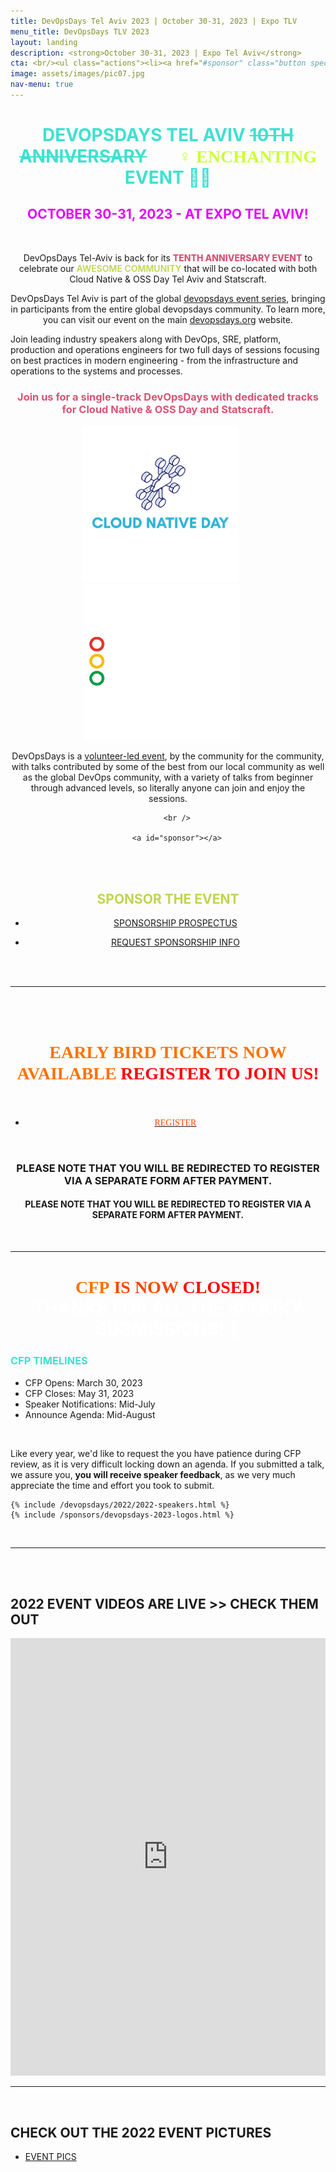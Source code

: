 ```yaml
---
title: DevOpsDays Tel Aviv 2023 | October 30-31, 2023 | Expo TLV
menu_title: DevOpsDays TLV 2023
layout: landing
description: <strong>October 30-31, 2023 | Expo Tel Aviv</strong>
cta: <br/><ul class="actions"><li><a href="#sponsor" class="button special fit" target="_blank"> SPONSOR</a></li></ul><ul class="actions"><li><a href="#register" class="button fit" target="_blank"> REGISTER</a></li></ul>
image: assets/images/pic07.jpg
nav-menu: true
---
```


<!-- Main -->
<div id="main">

<!-- One -->
<div class="inner">
    <div class="row">
    <div class="box" style="width: 100%; text-align: center;">
    <h1 style="text-transform: uppercase; color: turquoise;">DEVOPSDAYS TEL AVIV <strike>10TH ANNIVERSARY</strike><span style="font-family: 'Eater', cursive; color: #caff37;"> 🧙🏽‍♀️ ENCHANTING</span> EVENT 🧟‍♀️</h1>
    <h2 style="text-transform: uppercase; color: #e102ff;">October 30-31, 2023 - at Expo Tel Aviv!</h2>
    <p>&nbsp;</p>
            <p>DevOpsDays Tel-Aviv is back for its <span style="font-weight: 800; color: #d95374;">TENTH ANNIVERSARY EVENT</span> to celebrate our <span style="font-weight: 600; color: #c0d44f;">AWESOME COMMUNITY</span> that will be co-located with both Cloud Native & OSS Day Tel Aviv and Statscraft.</p>
            <p>DevOpsDays Tel Aviv is part of the global <a href="https://devopsdays.org/" target="_blank">devopsdays event series</a>, bringing in participants from the entire global devopsdays community.  To learn more, you can visit our event on the main <a href="https://devopsdays.org/events/2023-tel-aviv/welcome/" target="_blank">devopsdays.org</a> website.</p>
            <p style="text-align: left; ">Join leading industry speakers along with DevOps, SRE, platform, production and operations engineers for two full days of sessions focusing on best practices in modern  engineering - from the infrastructure and operations to the systems and processes. 
            <h3 style="text-align: center; font-weight: 700; color: #d95374;">Join us for a single-track DevOpsDays with dedicated tracks for Cloud Native & OSS Day and Statscraft. </h3>
            <p><img src="/assets/images/cloudnative-SQ.png" width="250" style="float: center; padding-right: 20px;">&nbsp; <img src="/assets/images/statscraft-SQ.png" width="250" style="float: center; padding-right: 20px;"></p>DevOpsDays is a <a href="/team" target="_blank">volunteer-led event</a>, by the community for the community, with talks contributed by some of the best from our local community as well as the global DevOps community, with a variety of talks from beginner through advanced levels, so literally anyone can join and enjoy the sessions.</p>

        <br />

        <a id="sponsor"></a>
<br/>
<br>
    <h2 style="tex-transform: uppercase; color: #c0d44f;"> SPONSOR THE EVENT</h2>
         <ul class="actions"><li><a href="https://drive.google.com/file/d/10Yglr9iSCQIC1XmaB4nT8sQCU3Dh0k47/view?usp=share_link" target="_blank" class="button fit"> SPONSORSHIP PROSPECTUS</a></li></ul>
        <ul class="actions"><li><a href="https://forms.gle/zvoeqRtVmegYfUKj8" class="button fit"><span class="icon alt fa-lightbulb-o"></span> REQUEST SPONSORSHIP INFO </a></li></ul>



<a id="cfp"></a>
<br/>
<br>

</div>
</div>
<hr/>

<a id="register"></a>
<br/>
<br>
 <div class="box" style="width: 100%; text-align: center;">
     <h1 style="text-transform: uppercase; color: white; text-align: center;"> <span style="font-family: 'Creepster', cursive; color: #ff7100;">EARLY BIRD TICKETS NOW AVAILABLE</span> <span style="font-family: 'Nosifer', cursive; color: red;"> REGISTER TO JOIN US! 👻</span></h1>

   <ul class="actions"><li><a href="https://app.icount.co.il/m/0a17a" class="button fit"><span style="font-family: 'Butcherman', cursive; color: orangered;">  REGISTER </span></a></li></ul>
  
<br/>
     <h3>PLEASE NOTE THAT YOU WILL BE REDIRECTED TO REGISTER VIA A SEPARATE FORM AFTER PAYMENT.</h3>
    <h4>PLEASE NOTE THAT YOU WILL BE REDIRECTED TO REGISTER VIA A SEPARATE FORM AFTER PAYMENT.</h4>

</div>

<br/>
<hr/>


 <div class="box" style="width: 100%; text-align: left;">
     <h1 style="text-transform: uppercase; color: white; text-align: center;"> <span style="font-family: 'Creepster', cursive; color: #ff7100;">CFP</span><span style="font-family: 'Butcherman', cursive; color: orangered;"> IS NOW</span> <span style="font-family: 'Nosifer', cursive; color: red;">CLOSED!</span> <br/>THANKS FOR ALL THE SPOOKY SUBMISSIONS! 👻 </h1>

   <h3 style="text-transform: uppercase; color: turquoise; text-align: left;"> CFP TIMELINES</h3>
    <ul>
    <li>CFP Opens: March 30, 2023</li>
    <li>CFP Closes: May 31, 2023</li>
    <li>Speaker Notifications: Mid-July</li>
    <li>Announce Agenda: Mid-August</li>
    </ul>
<br/>
     <p>Like every year, we'd like to request the you have patience during CFP review, as it is very difficult locking down an agenda. If you submitted a talk, we assure you, <strong>you will receive speaker feedback</strong>, as we very much appreciate the time and effort you took to submit.</p>
</div>

    {% include /devopsdays/2022/2022-speakers.html %}
    {% include /sponsors/devopsdays-2023-logos.html %}
<br/>
<hr/>

<br/>
<a id="videos"></a>
<br/>

   <h2> <span class="icon alt fa-video-camera"></span> 2022 EVENT VIDEOS ARE LIVE >> CHECK THEM OUT </h2>
    <iframe width="100%" height="700" src="https://www.youtube.com/embed/videoseries?list=PL8tivQAdoavNHBVaiDiadxLiVtdH7xPJH" title="YouTube video player" frameborder="0" allow="accelerometer; autoplay; clipboard-write; encrypted-media; gyroscope; picture-in-picture" allowfullscreen></iframe>
    <br/>
     <hr/>
    <br/>
    <h2><span class="icon alt fa-camera-retro"></span> CHECK OUT THE 2022 EVENT PICTURES</h2>
    <ul class="actions"><li><a href="https://rtfmp.lease/devopsdaystlv-2022-photos" class="button fit" target="_blank"> <span class="icon alt fa-camera-o"></span> EVENT PICS</a></li></ul>
    <br/>
</div> 

<!--  <hr class="major">

 <div class="row" style="text-align: center;">
            <div class="4u"><ul class="actions"><li><a href="/devopsdays/agenda-2021" class="button fit"> <i class="fa fa-cog" style="color: red;"></i>VIEW EVENT PROGRAM</a></li></ul></div>
            <div class="4u"><ul class="actions"><li><a href="/devopsdays-quicklinks" class="button fit"> <i class="fa fa-cog" style="color: #c0d44f;"></i> EVENT QUICK LINKS</a></li></ul></div>-->











  
	
